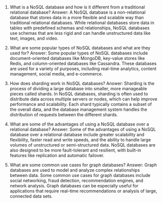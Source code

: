 

1. What is a NoSQL database and how is it different from a traditional relational database?
Answer: A NoSQL database is a non-relational database that stores data in a more flexible and scalable way than traditional relational databases. While relational databases store data in tables with predefined schemas and relationships, NoSQL databases use schemas that are less rigid and can handle unstructured data like text, images, and video.

2. What are some popular types of NoSQL databases and what are they used for?
Answer: Some popular types of NoSQL databases include document-oriented databases like MongoDB, key-value stores like Redis, and column-oriented databases like Cassandra. These databases are used for a variety of purposes, including real-time analytics, content management, social media, and e-commerce.

3. How does sharding work in NoSQL databases?
Answer: Sharding is the process of dividing a large database into smaller, more manageable pieces called shards. In NoSQL databases, sharding is often used to distribute data across multiple servers or nodes, which can help improve performance and scalability. Each shard typically contains a subset of the overall data, and the database management system handles the distribution of requests between the different shards.

4. What are some of the advantages of using a NoSQL database over a relational database?
Answer: Some of the advantages of using a NoSQL database over a relational database include greater scalability and flexibility, faster read and write speeds, and the ability to handle large volumes of unstructured or semi-structured data. NoSQL databases are also designed to be more fault-tolerant and resilient, with built-in features like replication and automatic failover.

5. What are some common use cases for graph databases?
Answer: Graph databases are used to model and analyze complex relationships between data. Some common use cases for graph databases include social networking, fraud detection, recommendation engines, and network analysis. Graph databases can be especially useful for applications that require real-time recommendations or analysis of large, connected data sets.